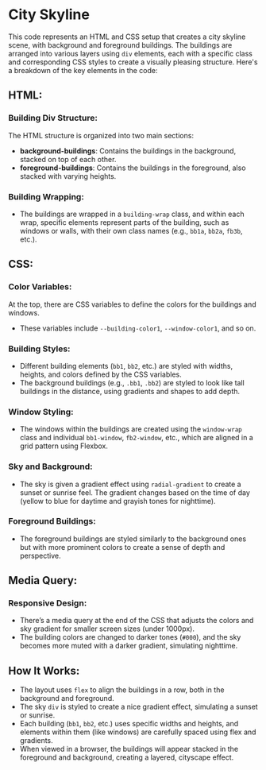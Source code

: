 # City Skyline

This code represents an HTML and CSS setup that creates a city skyline scene, with background and foreground buildings. The buildings are arranged into various layers using `div` elements, each with a specific class and corresponding CSS styles to create a visually pleasing structure. Here's a breakdown of the key elements in the code:

## HTML:

### Building Div Structure:
The HTML structure is organized into two main sections:
- **background-buildings**: Contains the buildings in the background, stacked on top of each other.
- **foreground-buildings**: Contains the buildings in the foreground, also stacked with varying heights.

### Building Wrapping:
- The buildings are wrapped in a `building-wrap` class, and within each wrap, specific elements represent parts of the building, such as windows or walls, with their own class names (e.g., `bb1a`, `bb2a`, `fb3b`, etc.).

## CSS:

### Color Variables:
At the top, there are CSS variables to define the colors for the buildings and windows.
- These variables include `--building-color1`, `--window-color1`, and so on.

### Building Styles:
- Different building elements (`bb1`, `bb2`, etc.) are styled with widths, heights, and colors defined by the CSS variables.
- The background buildings (e.g., `.bb1`, `.bb2`) are styled to look like tall buildings in the distance, using gradients and shapes to add depth.

### Window Styling:
- The windows within the buildings are created using the `window-wrap` class and individual `bb1-window`, `fb2-window`, etc., which are aligned in a grid pattern using Flexbox.

### Sky and Background:
- The sky is given a gradient effect using `radial-gradient` to create a sunset or sunrise feel. The gradient changes based on the time of day (yellow to blue for daytime and grayish tones for nighttime).

### Foreground Buildings:
- The foreground buildings are styled similarly to the background ones but with more prominent colors to create a sense of depth and perspective.

## Media Query:

### Responsive Design:
- There’s a media query at the end of the CSS that adjusts the colors and sky gradient for smaller screen sizes (under 1000px).
- The building colors are changed to darker tones (`#000`), and the sky becomes more muted with a darker gradient, simulating nighttime.

## How It Works:
- The layout uses `flex` to align the buildings in a row, both in the background and foreground. 
- The sky `div` is styled to create a nice gradient effect, simulating a sunset or sunrise.
- Each building (`bb1`, `bb2`, etc.) uses specific widths and heights, and elements within them (like windows) are carefully spaced using flex and gradients.
- When viewed in a browser, the buildings will appear stacked in the foreground and background, creating a layered, cityscape effect.